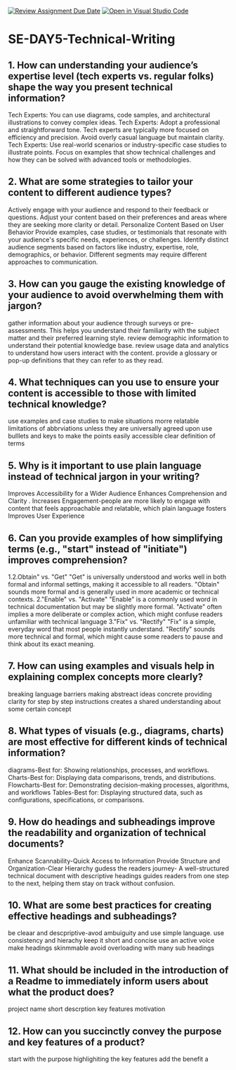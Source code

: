 [![Review Assignment Due Date](https://classroom.github.com/assets/deadline-readme-button-22041afd0340ce965d47ae6ef1cefeee28c7c493a6346c4f15d667ab976d596c.svg)](https://classroom.github.com/a/zsAR-pyY)
[![Open in Visual Studio Code](https://classroom.github.com/assets/open-in-vscode-2e0aaae1b6195c2367325f4f02e2d04e9abb55f0b24a779b69b11b9e10269abc.svg)](https://classroom.github.com/online_ide?assignment_repo_id=18503079&assignment_repo_type=AssignmentRepo)
# SE-DAY5-Technical-Writing
## 1. How can understanding your audience’s expertise level (tech experts vs. regular folks) shape the way you present technical information?
Tech Experts: You can use diagrams, code samples, and architectural illustrations to convey complex ideas.
Tech Experts: Adopt a professional and straightforward tone. Tech experts are typically more focused on efficiency and precision. Avoid overly casual language but maintain clarity.
Tech Experts: Use real-world scenarios or industry-specific case studies to illustrate points. Focus on examples that show technical challenges and how they can be solved with advanced tools or methodologies.
## 2. What are some strategies to tailor your content to different audience types?
Actively engage with your audience and respond to their feedback or questions. Adjust your content based on their preferences and areas where they are seeking more clarity or detail.
Personalize Content Based on User Behavior
Provide examples, case studies, or testimonials that resonate with your audience's specific needs, experiences, or challenges.
Identify distinct audience segments based on factors like industry, expertise, role, demographics, or behavior. Different segments may require different approaches to communication.
## 3. How can you gauge the existing knowledge of your audience to avoid overwhelming them with jargon?
gather information about your audience through surveys or pre-assessments. This helps you understand their familiarity with the subject matter and their preferred learning style.
review demographic information to understand their potential knowledge base.
review usage data and analytics to understand how users interact with the content.
provide a glossary or pop-up definitions that they can refer to as they read.
## 4. What techniques can you use to ensure your content is accessible to those with limited technical knowledge?
use examples and case studies to make situations morre relatable
limitations of abbrviations unless they are universally agreed upon
use bulllets and keys to make the points easily accessible
clear definition of terms

## 5. Why is it important to use plain language instead of technical jargon in your writing?
Improves Accessibility for a Wider Audience
 Enhances Comprehension and Clarity
 . Increases Engagement-people are more likely to engage with content that feels approachable and relatable, which plain language fosters
  Improves User Experience
## 6. Can you provide examples of how simplifying terms (e.g., "start" instead of "initiate") improves comprehension?
1.2.Obtain" vs. "Get"
"Get" is universally understood and works well in both formal and informal settings, making it accessible to all readers.
"Obtain" sounds more formal and is generally used in more academic or technical contexts.
2."Enable" vs. "Activate"
"Enable" is a commonly used word in technical documentation but may be slightly more formal.
"Activate" often implies a more deliberate or complex action, which might confuse readers unfamiliar with technical language
3."Fix" vs. "Rectify"
"Fix" is a simple, everyday word that most people instantly understand.
"Rectify" sounds more technical and formal, which might cause some readers to pause and think about its exact meaning.
## 7. How can using examples and visuals help in explaining complex concepts more clearly?
breaking language barriers
making abstreact ideas concrete
providing clarity for step by step instructions
creates a shared understanding about some certain concept
## 8. What types of visuals (e.g., diagrams, charts) are most effective for different kinds of technical information?
diagrams-Best for: Showing relationships, processes, and workflows.
Charts-Best for: Displaying data comparisons, trends, and distributions.
Flowcharts-Best for: Demonstrating decision-making processes, algorithms, and workflows
Tables-Best for: Displaying structured data, such as configurations, specifications, or comparisons.
## 9. How do headings and subheadings improve the readability and organization of technical documents?
Enhance Scannability-Quick Access to Information
 Provide Structure and Organization-Clear Hierarchy
 gudess the readers journey- A well-structured technical document with descriptive headings guides readers from one step to the next, helping them stay on track without confusion.
## 10. What are some best practices for creating effective headings and subheadings?
be cleaar and descpriptive-avod ambuiguity and use simple language.
use consistency and hierachy
keep it short and concise
use an active voice
make headings skinmmable
avoid overloading with  many sub headings
## 11. What should be included in the introduction of a Readme to immediately inform users about what the product does?
project name
short descrption
key features
motivation
## 12. How can you succinctly convey the purpose and key features of a product?
start with the purpose
highlighiting the key features 
add the benefit
a
